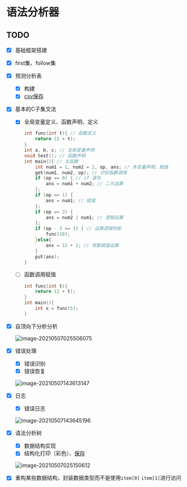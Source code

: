 # 语法分析器

## TODO
- [x] 基础框架搭建

- [x] first集、follow集

- [x] 预测分析表

    - [x] 构建
    - [x] [csv保存](./results/table.csv)

- [x] 基本的C子集文法

    - [x] 全局变量定义、函数声明、定义

        ```cpp
        int func(int t){ // 函数定义
            return (2 + t);
        }
        int a, b, c; // 全局变量声明
        void test(); // 函数声明
        int main(){ // 主函数
            int num1 = 1, num2 = 2, op, ans; // 多变量声明、赋值
            get(num1, num2, op); // 识别函数调用
            if (op == 0) { // if 语句
                ans = num1 + num2; // 二元运算
            };
            if (op == 1) {
                ans = num1; // 赋值
            };
            if (op == 2) {
                ans = num2 | num1; // 逻辑运算
            };
            if (op - 3 == 1) { // 运算逻辑判断
                func(10);
            }else{
                ans = 15 + 2; // 常数赋值运算
            }
            put(ans);
        }    
        ```

    - [ ] 函数调用赋值

        ```cpp
        int func(int t){
            return (2 + t);
        }
        int main(){
        	int x = func(5);
        }
        ```

        

- [x] 自顶向下分析分析

    ![image-20210507025506075](https://frozenwhale.oss-cn-beijing.aliyuncs.com/img/image-20210507025506075.png)

- [x] 错误处理

    - [x] 错误识别
    - [x] 错误恢复

    ![image-20210507143613147](https://frozenwhale.oss-cn-beijing.aliyuncs.com/img/image-20210507143613147.png)

- [x] 日志

    - [x] 错误日志

    ![image-20210507143645196](https://frozenwhale.oss-cn-beijing.aliyuncs.com/img/image-20210507143645196.png)
    

- [x] 语法分析树

    - [x] 数据结构实现
    - [x] 结构化打印（彩色）、[保存](./results/tree.txt)

    ![image-20210507025150612](https://frozenwhale.oss-cn-beijing.aliyuncs.com/img/image-20210507025150612.png)

- [x] 重构某些数据结构，封装数据类型而不是使用`item[0]` `item[1]`进行访问
    

